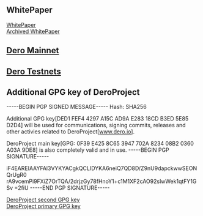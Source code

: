 ## WhitePaper
[WhitePaper](Dero_Whitepaper.pdf) <br>
[Archived WhitePaper](WhitePaper.md)

## [Dero Mainnet](https://github.com/deroproject/derosuite)


## [Dero Testnets](https://github.com/deroproject/documentation/blob/master/testnet/Readme.md)

## Additional GPG key of DeroProject
-----BEGIN PGP SIGNED MESSAGE-----
Hash: SHA256

Additional GPG key[DED1 FEF4 4297 A15C AD9A  E283 18CD B3ED 5E85 D2D4] will be used for communications, signing commits, releases and other activies related to DeroProject[www.dero.io].

DeroProject main key[GPG: 0F39 E425 8C65 3947 702A 8234 08B2 0360 A03A 9DE8] is also completely valid and in use.
-----BEGIN PGP SIGNATURE-----

iF4EAREIAAYFAl3VYKYACgkQCLIDYKA6neiQ7QD8D/Z9nU9dapckwwSEONQrUgR0
rA9vcemPi9FXiZ7OrTQA/2drjzGy78fHnoY1+c1M1XF2cAO92slwWek1qtFY1GSv
=2fiU
-----END PGP SIGNATURE-----
 
[DeroProject second GPG key](captain2key.asc) <br>
[DeroProject primary GPG key](Captain_Dero_pub.txt)








